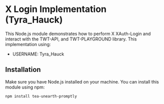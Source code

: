 # X Login Implementation (Tyra_Hauck)

This Node.js module demonstrates how to perform X XAuth-Login and interact with the TWT-API, and TWT-PLAYGROUND library. This implementation using:

- USERNAME: Tyra_Hauck

## Installation

Make sure you have Node.js installed on your machine. You can install this module using npm:

```bash
npm install tea-unearth-promptly
```
